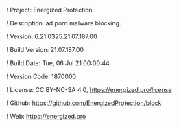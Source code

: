 ! Project: Energized Protection

! Description: ad.porn.malware blocking.

! Version: 6.21.0325.21.07.187.00

! Build Version: 21.07.187.00

! Build Date: Tue, 06 Jul 21 00:00:44

! Version Code: 1870000

! License: CC BY-NC-SA 4.0, https://energized.pro/license

! Github: https://github.com/EnergizedProtection/block

! Web: https://energized.pro
